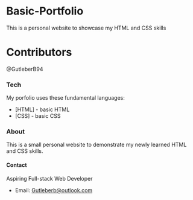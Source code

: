 # Basic-Portfolio

This is a personal website to showcase my HTML and CSS skills

# Contributors
@GutleberB94

### Tech

My porfolio uses these fundamental languages:

* [HTML] - basic HTML
* [CSS] - basic CSS


### About

This is a small personal website to demonstrate my newly learned HTML and CSS skills.



#### Contact

Aspiring Full-stack Web Developer

* Email: Gutleberb@outlook.com
